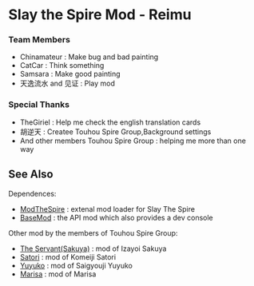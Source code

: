 # Slay the Spire Mod - Reimu

### Team Members ###
  * Chinamateur : Make bug and bad painting
  * CatCar : Think something
  * Samsara : Make good painting
  * 天逸流水 and 见证 : Play mod
  
### Special Thanks ###
  * TheGiriel : Help me check the english translation cards
  * 胡逆天 : Createe Touhou Spire Group,Background settings
  * And other members Touhou Spire Group : helping me more than one way
  
## See Also ##
Dependences:
   * [ModTheSpire](https://github.com/kiooeht/ModTheSpire) : extenal mod loader for Slay The Spire
   * [BaseMod](https://github.com/daviscook477/BaseMod) : the API mod which also provides a dev console
   
Other mod by the members of Touhou Spire Group:
  * [The Servant(Sakuya)](https://github.com/lionpkqq/StS-BlackRuseMod) : mod of Izayoi Sakuya
  * [Satori](https://github.com/HOYKJ/KomeijiMod) : mod of Komeiji Satori
  * [Yuyuko](https://github.com/Gogomoe/YuyukoMod) : mod of Saigyouji Yuyuko
  * [Marisa](https://github.com/lf201014/STS_ThMod_MRS) : mod of Marisa

